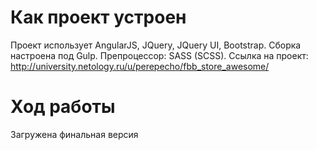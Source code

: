 ﻿# Как проект устроен

Проект использует AngularJS, JQuery, JQuery UI, Bootstrap. 
Сборка настроена под Gulp.
Препроцессор: SASS (SCSS).
Ссылка на проект: http://university.netology.ru/u/perepecho/fbb_store_awesome/

# Ход работы
Загружена финальная версия